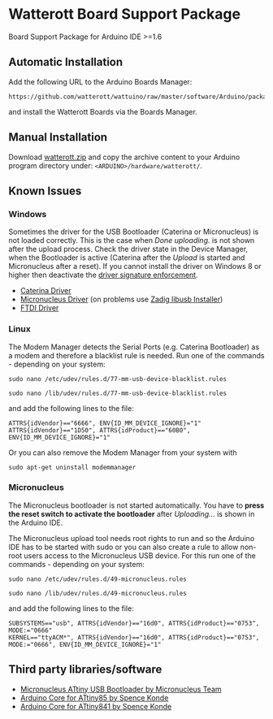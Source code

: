 # Watterott Board Support Package
Board Support Package for Arduino IDE >=1.6


## Automatic Installation

Add the following URL to the Arduino Boards Manager:
```
https://github.com/watterott/wattuino/raw/master/software/Arduino/package_watterott_index.json
```
and install the Watterott Boards via the Boards Manager.


## Manual Installation

Download [watterott.zip](https://github.com/watterott/wattuino/raw/master/software/Arduino/watterott.zip) and copy the archive content to your Arduino program directory under: ```<ARDUINO>/hardware/watterott/```.


## Known Issues

### Windows
Sometimes the driver for the USB Bootloader (Caterina or Micronucleus) is not loaded correctly.
This is the case when *Done uploading.* is not shown after the upload process.
Check the driver state in the Device Manager, when the Bootloader is active (Caterina after the *Upload* is started and Micronucleus after a reset).
If you cannot install the driver on Windows 8 or higher then deactivate the [driver signature enforcement](https://learn.sparkfun.com/tutorials/disabling-driver-signature-on-windows-8/disabling-signed-driver-enforcement-on-windows-8).
* [Caterina Driver](https://github.com/watterott/wattuino/raw/master/software/Caterina/driver.zip)
* [Micronucleus Driver](https://github.com/watterott/wattuino/raw/master/software/Micronucleus/driver.zip) (on problems use [Zadig libusb Installer](https://github.com/micronucleus/micronucleus/tree/master/windows_driver_installer))
* [FTDI Driver](http://www.ftdichip.com/Drivers/VCP.htm)

### Linux
The Modem Manager detects the Serial Ports (e.g. Caterina Bootloader) as a modem and therefore a blacklist rule is needed.
Run one of the commands - depending on your system:

```sudo nano /etc/udev/rules.d/77-mm-usb-device-blacklist.rules```

```sudo nano /lib/udev/rules.d/77-mm-usb-device-blacklist.rules```

and add the following lines to the file:
```
ATTRS{idVendor}=="6666", ENV{ID_MM_DEVICE_IGNORE}="1"
ATTRS{idVendor}=="1D50", ATTRS{idProduct}=="60B0", ENV{ID_MM_DEVICE_IGNORE}="1"
```

Or you can also remove the Modem Manager from your system with
```
sudo apt-get uninstall modemmanager
```

### Micronucleus
The Micronucleus bootloader is not started automatically. You have to **press the reset switch to activate the bootloader** after *Uploading...* is shown in the Arduino IDE.

The Micronucleus upload tool needs root rights to run and so the Arduino IDE has to be started with sudo or you can also create a rule to allow non-root users access to the Micronucleus USB device.
For this run one of the commands - depending on your system:

```sudo nano /etc/udev/rules.d/49-micronucleus.rules```

```sudo nano /lib/udev/rules.d/49-micronucleus.rules```

and add the following lines to the file:
```
SUBSYSTEMS=="usb", ATTRS{idVendor}=="16d0", ATTRS{idProduct}=="0753", MODE:="0666"
KERNEL=="ttyACM*", ATTRS{idVendor}=="16d0", ATTRS{idProduct}=="0753", MODE:="0666", ENV{ID_MM_DEVICE_IGNORE}="1"
```


## Third party libraries/software
* [Micronucleus ATtiny USB Bootloader by Micronucleus Team](https://github.com/micronucleus/micronucleus)
* [Arduino Core for ATtiny85 by Spence Konde](https://github.com/SpenceKonde/ATTinyCore)
* [Arduino Core for ATtiny841 by Spence Konde](https://github.com/SpenceKonde/arduino-tiny-841)
